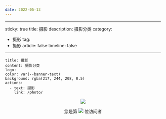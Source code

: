 ```yaml
---
date: 2022-05-13
---
```


---
sticky: true
title: 摄影
description: 摄影分类
category:
  - 摄影
tag:
  - 摄影
article: false
timeline: false
---

```component VPBanner
title: 摄影
content: 摄影分类
logo: 
color: var(--banner-text)
background: rgba(217, 244, 208, 0.5)
actions:
  - text: 摄影
    link: /photo/
```

<p align="center"> 
  <img src="https://cdn.jsdelivr.net/gh/jiange1236/jiange1236@main/github-metrics.svg" /> 
</p>
<p align="center"> 
  您是第  <img src="https://profile-counter.glitch.me/jiange1236/count.svg" />  位访问者
</p>

<Share colorful />